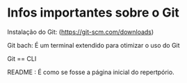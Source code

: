 # Infos importantes sobre o Git 



Instalação do Git: (https://git-scm.com/downloads)

Git bach: É um terminal extendido para otimizar o uso do Git

Git == CLI

README : É como se fosse a página inicial do repertpório.

